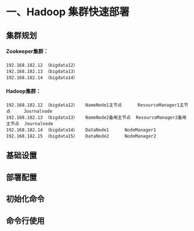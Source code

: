 # 一、Hadoop 集群快速部署

## 集群规划

#### Zookeeper集群：

```
192.168.182.12 （bigdata12）
192.168.182.13 （bigdata13）
192.168.182.14 （bigdata14）
```

#### Hadoop集群：

```
192.168.182.12 （bigdata12）   NameNode1主节点      ResourceManager1主节点     Journalnode
192.168.182.13 （bigdata13）   NameNode2备用主节点  ResourceManager2备用主节点  Journalnode
192.168.182.14 （bigdata14）   DataNode1      NodeManager1
192.168.182.15 （bigdata15）   DataNode2      NodeManager2
```

## 基础设置







## 部署配置







## 初始化命令







## 命令行使用





